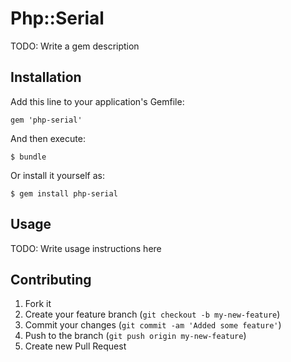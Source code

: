 # Php::Serial

TODO: Write a gem description

## Installation

Add this line to your application's Gemfile:

    gem 'php-serial'

And then execute:

    $ bundle

Or install it yourself as:

    $ gem install php-serial

## Usage

TODO: Write usage instructions here

## Contributing

1. Fork it
2. Create your feature branch (`git checkout -b my-new-feature`)
3. Commit your changes (`git commit -am 'Added some feature'`)
4. Push to the branch (`git push origin my-new-feature`)
5. Create new Pull Request
